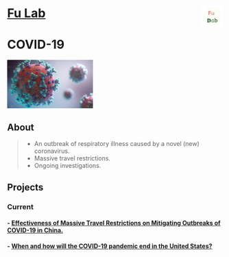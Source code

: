 # [Fu Lab](./index.md) <img src="./images/Logo.png" align = "right" alt="" width="50">

# COVID-19

<p align="left">
<img src="./images/covid-19.png" alt="" width="200">
</p>

## About
> * An outbreak of respiratory illness caused by a novel (new) coronavirus. 
> * Massive travel restrictions.
> * Ongoing investigations.

## Projects

### Current

#### - [Effectiveness of Massive Travel Restrictions on Mitigating Outbreaks of COVID-19 in China.](./covid-19/china.md)

#### - [When and how will the COVID-19 pandemic end in the United States?](./covid-19/us.md)

